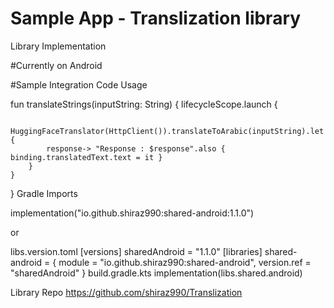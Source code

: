 # Sample App - Translization library


Library Implementation

#Currently on Android 

#Sample Integration Code Usage

fun translateStrings(inputString: String) { lifecycleScope.launch {

        HuggingFaceTranslator(HttpClient()).translateToArabic(inputString).let {
            response-> "Response : $response".also { binding.translatedText.text = it }
        }
    }
}
Gradle Imports

implementation("io.github.shiraz990:shared-android:1.1.0")

or

libs.version.toml [versions] sharedAndroid = "1.1.0" [libraries] shared-android = { module = "io.github.shiraz990:shared-android", version.ref = "sharedAndroid" } build.gradle.kts implementation(libs.shared.android)

Library Repo https://github.com/shiraz990/Translization
